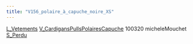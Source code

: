 ```yaml
---
title: "V156_polaire_à_capuche_noire_XS"
---
```


[L_Vetements](notes/equipements/L_Vetements.md) [V_CardigansPullsPolairesCapuche](V_CardigansPullsPolairesCapuche.md) 100320 micheleMouchet [S_Perdu](notes/statut/S_Perdu.md)